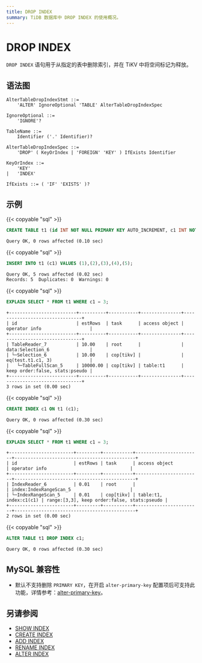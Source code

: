 ```yaml
---
title: DROP INDEX
summary: TiDB 数据库中 DROP INDEX 的使用概况。
---
```


# DROP INDEX

`DROP INDEX` 语句用于从指定的表中删除索引，并在 TiKV 中将空间标记为释放。

## 语法图

```ebnf+diagram
AlterTableDropIndexStmt ::=
    'ALTER' IgnoreOptional 'TABLE' AlterTableDropIndexSpec

IgnoreOptional ::=
    'IGNORE'?

TableName ::=
    Identifier ('.' Identifier)?

AlterTableDropIndexSpec ::=
    'DROP' ( KeyOrIndex | 'FOREIGN' 'KEY' ) IfExists Identifier

KeyOrIndex ::=
    'KEY'
|   'INDEX'

IfExists ::= ( 'IF' 'EXISTS' )?
```

## 示例

{{< copyable "sql" >}}

```sql
CREATE TABLE t1 (id INT NOT NULL PRIMARY KEY AUTO_INCREMENT, c1 INT NOT NULL);
```

```
Query OK, 0 rows affected (0.10 sec)
```

{{< copyable "sql" >}}

```sql
INSERT INTO t1 (c1) VALUES (1),(2),(3),(4),(5);
```

```
Query OK, 5 rows affected (0.02 sec)
Records: 5  Duplicates: 0  Warnings: 0
```

{{< copyable "sql" >}}

```sql
EXPLAIN SELECT * FROM t1 WHERE c1 = 3;
```

```
+-------------------------+----------+-----------+---------------+--------------------------------+
| id                      | estRows  | task      | access object | operator info                  |
+-------------------------+----------+-----------+---------------+--------------------------------+
| TableReader_7           | 10.00    | root      |               | data:Selection_6               |
| └─Selection_6           | 10.00    | cop[tikv] |               | eq(test.t1.c1, 3)              |
|   └─TableFullScan_5     | 10000.00 | cop[tikv] | table:t1      | keep order:false, stats:pseudo |
+-------------------------+----------+-----------+---------------+--------------------------------+
3 rows in set (0.00 sec)
```

{{< copyable "sql" >}}

```sql
CREATE INDEX c1 ON t1 (c1);
```

```
Query OK, 0 rows affected (0.30 sec)
```

{{< copyable "sql" >}}

```sql
EXPLAIN SELECT * FROM t1 WHERE c1 = 3;
```

```
+------------------------+---------+-----------+------------------------+---------------------------------------------+
| id                     | estRows | task      | access object          | operator info                               |
+------------------------+---------+-----------+------------------------+---------------------------------------------+
| IndexReader_6          | 0.01    | root      |                        | index:IndexRangeScan_5                      |
| └─IndexRangeScan_5     | 0.01    | cop[tikv] | table:t1, index:c1(c1) | range:[3,3], keep order:false, stats:pseudo |
+------------------------+---------+-----------+------------------------+---------------------------------------------+
2 rows in set (0.00 sec)
```

{{< copyable "sql" >}}

```sql
ALTER TABLE t1 DROP INDEX c1;
```

```
Query OK, 0 rows affected (0.30 sec)
```

## MySQL 兼容性

* 默认不支持删除 `PRIMARY KEY`，在开启 `alter-primary-key` 配置项后可支持此功能，详情参考：[alter-primary-key](/tidb-configuration-file.md#alter-primary-key)。

## 另请参阅

* [SHOW INDEX](/sql-statements/sql-statement-show-index.md)
* [CREATE INDEX](/sql-statements/sql-statement-create-index.md)
* [ADD INDEX](/sql-statements/sql-statement-add-index.md)
* [RENAME INDEX](/sql-statements/sql-statement-rename-index.md)
* [ALTER INDEX](/sql-statements/sql-statement-alter-index.md)
